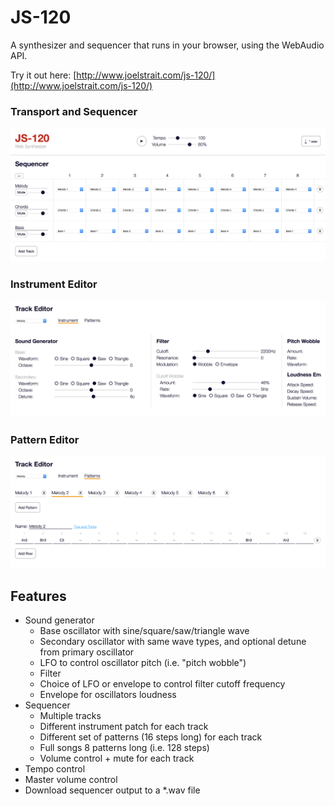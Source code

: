 # JS-120

A synthesizer and sequencer that runs in your browser, using the WebAudio API.

Try it out here: [http://www.joelstrait.com/js-120/](http://www.joelstrait.com/js-120/)

### Transport and Sequencer
![JS-120 Sequencer](js-120-sequencer.png)

### Instrument Editor
![JS-120 Instrument Editor](js-120-instrument-editor.png)

### Pattern Editor
![JS-120 Pattern Editor](js-120-pattern-editor.png)

## Features

* Sound generator
  * Base oscillator with sine/square/saw/triangle wave
  * Secondary oscillator with same wave types, and optional detune from primary oscillator
  * LFO to control oscillator pitch (i.e. "pitch wobble")
  * Filter
  * Choice of LFO or envelope to control filter cutoff frequency
  * Envelope for oscillators loudness
* Sequencer
  * Multiple tracks
  * Different instrument patch for each track
  * Different set of patterns (16 steps long) for each track
  * Full songs 8 patterns long (i.e. 128 steps)
  * Volume control + mute for each track
* Tempo control
* Master volume control
* Download sequencer output to a *.wav file
